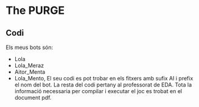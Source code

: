 # The PURGE

## Codi
Els meus bots són: 
  * Lola
  * Lola_Meraz
  * Aitor_Menta
  * Lola_Mento, 
El seu codi es pot trobar en els fitxers amb sufix AI i prefix el nom del bot. La resta del codi pertany al professorat de EDA. Tota la informació necessaria per compilar i executar el joc es trobat en el document pdf.
